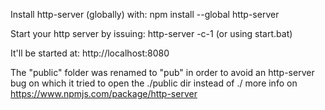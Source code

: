 Install http-server (globally) with:
npm install --global http-server

Start your http server by issuing:
http-server -c-1
(or using start.bat)

It'll be started at:
http://localhost:8080


The "public" folder was renamed to "pub" in order to avoid an http-server bug on which it tried to open the ./public dir instead of ./
more info on https://www.npmjs.com/package/http-server